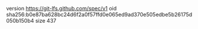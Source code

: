 version https://git-lfs.github.com/spec/v1
oid sha256:b0e87ba628bc24d6f2a0f57ffd0e065ed9ad370e505edbe5b26175d050b150b4
size 437
